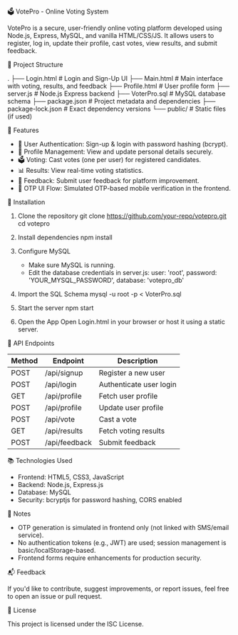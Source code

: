 
🗳️ VotePro - Online Voting System

VotePro is a secure, user-friendly online voting platform developed using Node.js, Express, MySQL, and vanilla HTML/CSS/JS. It allows users to register, log in, update their profile, cast votes, view results, and submit feedback.

📁 Project Structure

.
├── Login.html          # Login and Sign-Up UI
├── Main.html           # Main interface with voting, results, and feedback
├── Profile.html        # User profile form
├── server.js           # Node.js Express backend
├── VoterPro.sql        # MySQL database schema
├── package.json        # Project metadata and dependencies
├── package-lock.json   # Exact dependency versions
└── public/             # Static files (if used)

🚀 Features

- 🔐 User Authentication: Sign-up & login with password hashing (bcrypt).
- 🧾 Profile Management: View and update personal details securely.
- 🗳️ Voting: Cast votes (one per user) for registered candidates.
- 📊 Results: View real-time voting statistics.
- 💬 Feedback: Submit user feedback for platform improvement.
- 📱 OTP UI Flow: Simulated OTP-based mobile verification in the frontend.

🔧 Installation

1. Clone the repository
   git clone https://github.com/your-repo/votepro.git
   cd votepro

2. Install dependencies
   npm install

3. Configure MySQL
   - Make sure MySQL is running.
   - Edit the database credentials in server.js:
     user: 'root',
     password: 'YOUR_MYSQL_PASSWORD',
     database: 'votepro_db'

4. Import the SQL Schema
   mysql -u root -p < VoterPro.sql

5. Start the server
   npm start

6. Open the App
   Open Login.html in your browser or host it using a static server.

📌 API Endpoints

Method | Endpoint        | Description
-------|------------------|---------------------------
POST   | /api/signup      | Register a new user
POST   | /api/login       | Authenticate user login
GET    | /api/profile     | Fetch user profile
POST   | /api/profile     | Update user profile
POST   | /api/vote        | Cast a vote
GET    | /api/results     | Fetch voting results
POST   | /api/feedback    | Submit feedback

📚 Technologies Used

- Frontend: HTML5, CSS3, JavaScript
- Backend: Node.js, Express.js
- Database: MySQL
- Security: bcryptjs for password hashing, CORS enabled

🧠 Notes

- OTP generation is simulated in frontend only (not linked with SMS/email service).
- No authentication tokens (e.g., JWT) are used; session management is basic/localStorage-based.
- Frontend forms require enhancements for production security.

📬 Feedback

If you'd like to contribute, suggest improvements, or report issues, feel free to open an issue or pull request.

📄 License

This project is licensed under the ISC License.
